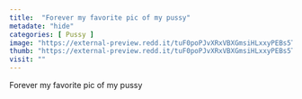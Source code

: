 ```yaml
---
title:  "Forever my favorite pic of my pussy"
metadate: "hide"
categories: [ Pussy ]
image: "https://external-preview.redd.it/tuF0poPJvXRxVBXGmsiHLxxyPEBs5TTmf-s32b8oAEg.jpg?auto=webp&s=acf6cbc3dda7e8bc07929f579e51dfa9b88eddfc"
thumb: "https://external-preview.redd.it/tuF0poPJvXRxVBXGmsiHLxxyPEBs5TTmf-s32b8oAEg.jpg?width=960&crop=smart&auto=webp&s=3320fa562ca69569f36db1e2fe30a0c36f644783"
visit: ""
---
```

Forever my favorite pic of my pussy
